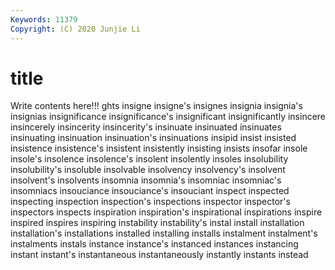 ```yaml
---
Keywords: 11379
Copyright: (C) 2020 Junjie Li
---
```


# title

Write contents here!!!
ghts 
insigne 
insigne's 
insignes 
insignia 
insignia's 
insignias 
insignificance 
insignificance's
insignificant 
insignificantly 
insincere 
insincerely 
insincerity 
insincerity's 
insinuate 
insinuated 
insinuates 
insinuating
insinuation 
insinuation's 
insinuations 
insipid 
insist 
insisted 
insistence 
insistence's 
insistent 
insistently
insisting 
insists 
insofar 
insole 
insole's 
insolence 
insolence's 
insolent 
insolently 
insoles
insolubility 
insolubility's 
insoluble 
insolvable 
insolvency 
insolvency's 
insolvent 
insolvent's 
insolvents 
insomnia
insomnia's 
insomniac 
insomniac's 
insomniacs 
insouciance 
insouciance's 
insouciant 
inspect 
inspected 
inspecting
inspection 
inspection's 
inspections 
inspector 
inspector's 
inspectors 
inspects 
inspiration 
inspiration's 
inspirational
inspirations 
inspire 
inspired 
inspires 
inspiring 
instability 
instability's 
instal 
install 
installation
installation's 
installations 
installed 
installing 
installs 
instalment 
instalment's 
instalments 
instals 
instance
instance's 
instanced 
instances 
instancing 
instant 
instant's 
instantaneous 
instantaneously 
instantly 
instants
instead 
